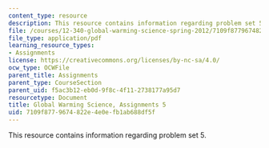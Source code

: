```yaml
---
content_type: resource
description: This resource contains information regarding problem set 5.
file: /courses/12-340-global-warming-science-spring-2012/7109f8779674822e4e0efb1ab688df5f_MIT12_340S12_PS5.pdf
file_type: application/pdf
learning_resource_types:
- Assignments
license: https://creativecommons.org/licenses/by-nc-sa/4.0/
ocw_type: OCWFile
parent_title: Assignments
parent_type: CourseSection
parent_uid: f5ac3b12-eb0d-9f8c-4f11-2738177a95d7
resourcetype: Document
title: Global Warming Science, Assignments 5
uid: 7109f877-9674-822e-4e0e-fb1ab688df5f
---
```

This resource contains information regarding problem set 5.